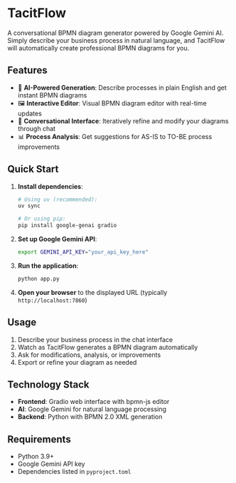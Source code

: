 # TacitFlow

A conversational BPMN diagram generator powered by Google Gemini AI. Simply describe your business process in natural language, and TacitFlow will automatically create professional BPMN diagrams for you.

## Features

- 🤖 **AI-Powered Generation**: Describe processes in plain English and get instant BPMN diagrams
- 🖼️ **Interactive Editor**: Visual BPMN diagram editor with real-time updates
- 💬 **Conversational Interface**: Iteratively refine and modify your diagrams through chat
- 📊 **Process Analysis**: Get suggestions for AS-IS to TO-BE process improvements

## Quick Start

1. **Install dependencies**:
   ```bash
   # Using uv (recommended):
   uv sync
   
   # Or using pip:
   pip install google-genai gradio
   ```

2. **Set up Google Gemini API**:
   ```bash
   export GEMINI_API_KEY="your_api_key_here"
   ```

3. **Run the application**:
   ```bash
   python app.py
   ```

4. **Open your browser** to the displayed URL (typically `http://localhost:7860`)

## Usage

1. Describe your business process in the chat interface
2. Watch as TacitFlow generates a BPMN diagram automatically
3. Ask for modifications, analysis, or improvements
4. Export or refine your diagram as needed

## Technology Stack

- **Frontend**: Gradio web interface with bpmn-js editor
- **AI**: Google Gemini for natural language processing
- **Backend**: Python with BPMN 2.0 XML generation

## Requirements

- Python 3.9+
- Google Gemini API key
- Dependencies listed in `pyproject.toml`